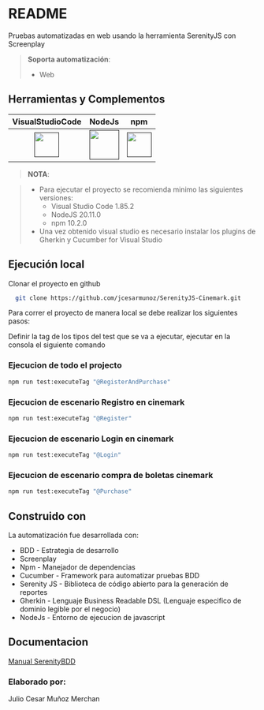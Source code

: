 # README

Pruebas automatizadas en web usando la herramienta SerenityJS con Screenplay

> **Soporta automatización**:
> * Web

## Herramientas y Complementos

|                                                                               **VisualStudioCode**                                                                                |                                                              **NodeJs**                                                               |                                                         **npm**                                                         |
|:-------------------------------------------------------------------------------------------------------------------------------------------------------------------------:|:-----------------------------------------------------------------------------------------------------------------------------------:|:--------------------------------------------------------------------------------------------------------------------------:|
| [<img width="50" height="50" src="https://user-images.githubusercontent.com/29654835/27530003-e78876b8-5a13-11e7-8863-83fbdb900f72.png">]() | [<img height="60" src="https://cdn.icon-icons.com/icons2/2415/PNG/512/nodejs_original_wordmark_logo_icon_146412.png">]() | [<img height="50" src="https://cdn.icon-icons.com/icons2/2415/PNG/512/npm_original_wordmark_logo_icon_146402.png">]() |

> **NOTA**:

> * Para ejecutar el proyecto se recomienda minimo las siguientes versiones:
>   * Visual Studio Code 1.85.2
>   * NodeJS 20.11.0
>   * npm 10.2.0
> * Una vez obtenido visual studio es necesario instalar los plugins de Gherkin y Cucumber for Visual Studio

## Ejecución local

Clonar el proyecto en github

```bash
  git clone https://github.com/jcesarmunoz/SerenityJS-Cinemark.git
```

Para correr el proyecto de manera local se debe realizar los siguientes pasos:

Definir la tag de los tipos del test que se va a ejecutar, ejecutar en la consola el siguiente comando

### Ejecucion de todo el projecto

```bash
npm run test:executeTag "@RegisterAndPurchase"
```

### Ejecucion de escenario Registro en cinemark

```bash
npm run test:executeTag "@Register"
```

### Ejecucion de escenario Login en cinemark

```bash
npm run test:executeTag "@Login"
```

### Ejecucion de escenario compra de boletas cinemark

```bash
npm run test:executeTag "@Purchase"
```

## Construido con

La automatización fue desarrollada con:

* BDD - Estrategia de desarrollo
* Screenplay
* Npm - Manejador de dependencias
* Cucumber - Framework para automatizar pruebas BDD
* Serenity JS - Biblioteca de código abierto para la generación de reportes
* Gherkin - Lenguaje Business Readable DSL (Lenguaje especifico de dominio legible por el negocio)
* NodeJs - Entorno de ejecucion de javascript

## Documentacion

[Manual SerenityBDD](https://serenity-js.org/handbook/)

### Elaborado por:

Julio Cesar Muñoz Merchan